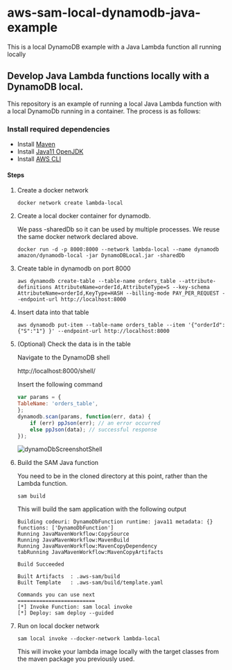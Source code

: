 # aws-sam-local-dynamodb-java-example
This is a local DynamoDB example with a Java Lambda function all running locally

## Develop Java Lambda functions locally with a DynamoDB local.

This repository is an example of running a local Java Lambda function with a local DynamoDb running in a container.  The process is as follows:



### Install required dependencies

 - Install [Maven](https://maven.apache.org/)
 - Install [Java11 OpenJDK](https://adoptopenjdk.net/)
 - Install [AWS CLI](https://aws.amazon.com/cli/)


#### Steps
1.  Create a docker network

    `docker network create lambda-local`

2.  Create a local docker container for dynamodb.

    We pass -sharedDb so it can be used by multiple processes.  We reuse the same docker network declared above.

    ```
    docker run -d -p 8000:8000 --network lambda-local --name dynamodb amazon/dynamodb-local -jar DynamoDBLocal.jar -sharedDb
    ```

3.  Create table in dynamodb on port 8000

    ```
    aws dynamodb create-table --table-name orders_table --attribute-definitions AttributeName=orderId,AttributeType=S --key-schema AttributeName=orderId,KeyType=HASH --billing-mode PAY_PER_REQUEST --endpoint-url http://localhost:8000
    ```

4.  Insert data into that table

    ```shell
    aws dynamodb put-item --table-name orders_table --item '{"orderId": {"S":"1"} }' --endpoint-url http://localhost:8000
    ```

5.  (Optional)  Check the data is in the table

    Navigate to the DynamoDB shell

    http://localhost:8000/shell/

    Insert the following command
    
    ```javascript
    var params = {
    TableName: 'orders_table',
    };
    dynamodb.scan(params, function(err, data) {
        if (err) ppJson(err); // an error occurred
        else ppJson(data); // successful response
    });
    ```
    ![dynamoDbScreenshotShell](https://raw.githubusercontent.com/david99world/aws-sam-local-dynamodb-java-example/master/dynamoDbScreenshot.png)


7.  Build the SAM Java function

    You need to be in the cloned directory at this point, rather than the Lambda function.

    ```shell
    sam build
    ``` 
    This will build the sam application with the following output

    ```
    Building codeuri: DynamoDbFunction runtime: java11 metadata: {} functions: ['DynamoDbFunction']
    Running JavaMavenWorkflow:CopySource
    Running JavaMavenWorkflow:MavenBuild
    Running JavaMavenWorkflow:MavenCopyDependency
    tabRunning JavaMavenWorkflow:MavenCopyArtifacts

    Build Succeeded

    Built Artifacts  : .aws-sam/build
    Built Template   : .aws-sam/build/template.yaml

    Commands you can use next
    =========================
    [*] Invoke Function: sam local invoke
    [*] Deploy: sam deploy --guided
    ```

8.  Run on local docker network

    ```shell
    sam local invoke --docker-network lambda-local
    ```
    This will invoke your lambda image locally with the target classes from the maven package you previously used.
